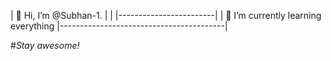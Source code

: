 
| 👋 Hi, I’m @Subhan-1.  |                  |
|------------------------|
| 🌱 I’m currently learning everything
|-----------------------------------------|


#<i>Stay awesome!</i>
